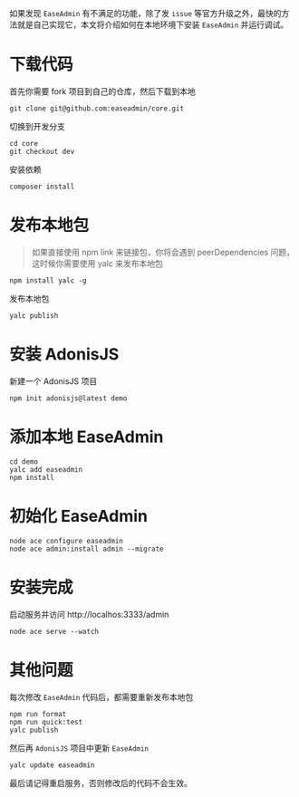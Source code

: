 如果发现 `EaseAdmin` 有不满足的功能，除了发 `issue` 等官方升级之外，最快的方法就是自己实现它，本文将介绍如何在本地环境下安装 `EaseAdmin` 并运行调试。

# 下载代码

首先你需要 fork 项目到自己的仓库，然后下载到本地

```
git clone git@github.com:easeadmin/core.git
```

切换到开发分支

```
cd core
git checkout dev
```

安装依赖

```
composer install
```

# 发布本地包
> 如果直接使用 npm link 来链接包，你将会遇到 peerDependencies 问题，这时候你需要使用 yalc 来发布本地包

```
npm install yalc -g
```

发布本地包

```
yalc publish
```

# 安装 AdonisJS

新建一个 AdonisJS 项目

```
npm init adonisjs@latest demo
```

# 添加本地 EaseAdmin

```
cd demo
yalc add easeadmin
npm install
```

# 初始化 EaseAdmin

```
node ace configure easeadmin
node ace admin:install admin --migrate
```
# 安装完成

启动服务并访问 http://localhos:3333/admin

```
node ace serve --watch
```

# 其他问题

每次修改 `EaseAdmin` 代码后，都需要重新发布本地包

```
npm run format
npm run quick:test
yalc publish
```

然后再 `AdonisJS` 项目中更新 `EaseAdmin`

```
yalc update easeadmin
```

最后请记得重启服务，否则修改后的代码不会生效。